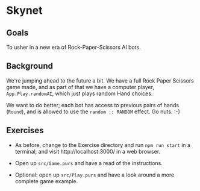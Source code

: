 # Skynet

## Goals

To usher in a new era of Rock-Paper-Scissors AI bots.

## Background

We're jumping ahead to the future a bit. We have a full Rock Paper Scissors game made, and as part
of that we have a computer player, `App.Play.randomAI`, which just plays random Hand choices.

We want to do better; each bot has access to previous pairs of hands (`Round`), and is allowed to
use the `random :: RANDOM` effect. Go nuts. :-)


## Exercises

* As before, change to the Exercise directory and run `npm run start` in a terminal, and visit
http://localhost:3000/ in a web browser.

* Open up `src/Game.purs` and have a read of the instructions.

* Optional: open up `src/Play.purs` and have a look around a more complete game example.
